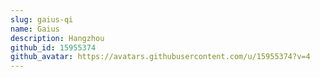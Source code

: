 ```yaml
---
slug: gaius-qi
name: Gaius
description: Hangzhou
github_id: 15955374
github_avatar: https://avatars.githubusercontent.com/u/15955374?v=4
---
```


